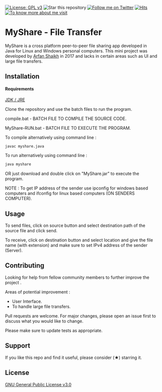 [![License: GPL v3](https://img.shields.io/badge/License-GPLv3-blue.svg)](https://www.gnu.org/licenses/gpl-3.0)
![Star this repository](https://img.shields.io/github/stars/shaikharfan7/readStack?style=social)
[![Follow me on Twitter](https://img.shields.io/twitter/follow/shaikharfan7?style=social)](https://twitter.com/shaikharfan7)
[![Hits](https://hits.seeyoufarm.com/api/count/incr/badge.svg?url=https%3A%2F%2Fgithub.com%2FMyShare-filesharingjavaapp%2Fhit-counter&count_bg=%2379C83D&title_bg=%23555555&icon=&icon_color=%23E7E7E7&title=hits&edge_flat=false)](https://hits.seeyoufarm.com)
[![To know more about me visit](https://github.com/shaikharfan7/COVID19-Stats-India/blob/master/app/src/main/res/drawable/site_button.png)](http://shaikharfan.me)


# MyShare - File Transfer

MyShare is a cross platform peer-to-peer file sharing app developed in Java for Linux and Windows personal computers. This mini project was developed by 
[Arfan Shaikh](https://github.com/shaikharfan7/) in 2017 and lacks in certain areas such as UI and large file transfers.
## Installation
#### Requirements
[JDK / JRE](https://www.oracle.com/technetwork/java/javase/downloads/jdk8-downloads-2133151.html)

Clone the repository and use the batch files to run the program.

compile.bat - BATCH FILE TO COMPILE THE SOURCE CODE.

MyShare-RUN.bat - BATCH FILE TO EXECUTE THE PROGRAM.

To compile alternatively using command line :

```bash
javac myshare.java
```

To run alternatively using command line :


```bash
java myshare
```

OR just download and double click on "MyShare.jar" to execute the program. 

NOTE : To get IP address of the sender use ipconfig for windows based computers and ifconfig for linux based computers (ON SENDERS COMPUTER).

## Usage

To send files, click on source button and select destination path of the source file and click send.

To receive, click on destination button and select location and give the file name (with extension) and make sure to set IPv4 address of the sender  (Server).

## Contributing

Looking for help from fellow community members to further improve the project .

Areas of potential improvement : 

* User Interface. 
* To handle large file transfers.

Pull requests are welcome. For major changes, please open an issue first to discuss what you would like to change.

Please make sure to update tests as appropriate.

## Support

If you like this repo and find it useful, please consider (★) starring it.


## License
[GNU General Public License v3.0](https://choosealicense.com/licenses/gpl-3.0/)
